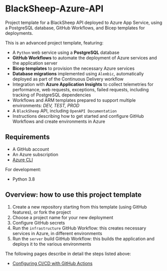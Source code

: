 # BlackSheep-Azure-API
Project template for a BlackSheep API deployed to Azure App Service, using a
PostgreSQL database, GitHub Workflows, and Bicep templates for deployments.

This is an advanced project template, featuring:

* A `Python` web service using a **PostgreSQL** database
* **GitHub Workflows** to automate the deployment of Azure services and the
  application server
* **Bicep templates** to provision the necessary Azure services
* **Database migrations** implemented using `Alembic`, automatically deployed as
  part of the Continuous Delivery workflow
* Integration with **Azure Application Insights** to collect telemetries for
  performance, web requests, exceptions, failed requests, including tracking of
  PostgreSQL dependencies
* Workflows and ARM templates prepared to support multiple environments:
  _DEV, TEST, PROD_
* A `BlackSheep` API, including `OpenAPI Documentation`
* Instructions describing how to get started and configure GitHub Workflows and
  create environments in Azure

## Requirements

* A GitHub account
* An Azure subscription
* [Azure CLI](https://docs.microsoft.com/en-us/cli/azure/install-azure-cli)

For development:

* Python 3.8

## Overview: how to use this project template

1. Create a new repository starting from this template (using GitHub features),
   or fork the project
2. Choose a project name for your new deployment
3. Configure GitHub secrets
4. Run the `infrastructure` GitHub Workflow: this creates necessary services in
   Azure, in different environments
5. Run the `server` build GitHub Workflow: this builds the application and
   deploys it to the various environments

The following pages describe in detail the steps listed above:

* [Configuring CI/CD with GitHub Actions](./docs/configuring-github-actions.md)
